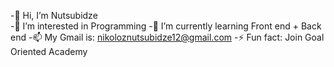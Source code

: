 -👋 Hi, I’m Nutsubidze                 
      -👀 I’m interested in Programming
                          -🌱 I’m currently learning Front end + Back end
                                        -📫 My Gmail is: nikoloznutsubidze12@gmail.com
                                                      -⚡ Fun fact: Join Goal Oriented Academy 

